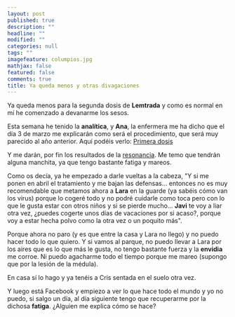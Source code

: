 ```yaml
---
layout: post
published: true
description: ""
headline: ""
modified: ""
categories: null
tags: ""
imagefeature: columpios.jpg
mathjax: false
featured: false
comments: true
title: Ya queda menos y otras divagaciones
---
```


Ya queda menos para la segunda dosis de **Lemtrada** y como es normal en mí he comenzado a devanarme los sesos.

Esta semana he tenido la **analítica**, y **Ana**, la enfermera me ha dicho que el día 3 de marzo me explicarán como será el procedimiento, que será muy parecido al año anterior. Aquí podéis verlo: [Primera dosis](http://krisish.github.io/lemtrada-a-o-0-semana-0-lunes)

Y me darán, por fin los resultados de la [resonancia](http://krisish.github.io/sound-of-noise). Me temo que tendrán alguna manchita, ya que tengo bastante fatiga y mareos.

Como os decía, ya he empezado a darle vueltas a la cabeza, "Y si me ponen en abril el tratamiento y me bajan las defensas... entonces no es muy recomendable que metamos ahora a **Lara** en la guarde (ya sabéis cómo van los virus) porque lo cogeré todo y no podré cuidarle como toca pero con lo que le gusta estar con otros niños y si se pierde mucho... **Javi** te voy a liar otra vez, ¿puedes cogerte unos días de vacaciones por si acaso?, porque voy a estar hecha polvo como la otra vez o un poquito más".

Porque ahora no paro (y es que entre la casa y Lara no llego) y no puedo hacer todo lo que quiero. Y si vamos al parque, no puedo llevar a Lara por los aires que es lo que más le gusta, no tengo bastante fuerza y la **envidia** me corroe. Ni puedo agacharme todo el tiempo porque me mareo (supongo que por la lesión de la médula).

En casa sí lo hago y ya tenéis a Cris sentada en el suelo otra vez.

Y luego está Facebook y empiezo a ver lo que hace todo el mundo y yo no puedo, si salgo un día, al día siguiente tengo que recuperarme por la dichosa **fatiga**. ¿Alguien me explica cómo se hace?

